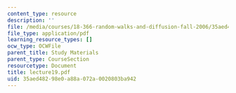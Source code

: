 ```yaml
---
content_type: resource
description: ''
file: /media/courses/18-366-random-walks-and-diffusion-fall-2006/35aed48298e0a88a072a0020803ba942_lecture19.pdf
file_type: application/pdf
learning_resource_types: []
ocw_type: OCWFile
parent_title: Study Materials
parent_type: CourseSection
resourcetype: Document
title: lecture19.pdf
uid: 35aed482-98e0-a88a-072a-0020803ba942
---
```

